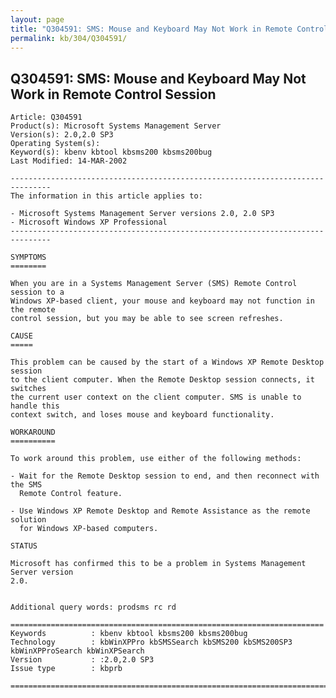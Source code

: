 ```yaml
---
layout: page
title: "Q304591: SMS: Mouse and Keyboard May Not Work in Remote Control Session"
permalink: kb/304/Q304591/
---
```


## Q304591: SMS: Mouse and Keyboard May Not Work in Remote Control Session

	Article: Q304591
	Product(s): Microsoft Systems Management Server
	Version(s): 2.0,2.0 SP3
	Operating System(s): 
	Keyword(s): kbenv kbtool kbsms200 kbsms200bug
	Last Modified: 14-MAR-2002
	
	-------------------------------------------------------------------------------
	The information in this article applies to:
	
	- Microsoft Systems Management Server versions 2.0, 2.0 SP3 
	- Microsoft Windows XP Professional 
	-------------------------------------------------------------------------------
	
	SYMPTOMS
	========
	
	When you are in a Systems Management Server (SMS) Remote Control session to a
	Windows XP-based client, your mouse and keyboard may not function in the remote
	control session, but you may be able to see screen refreshes.
	
	CAUSE
	=====
	
	This problem can be caused by the start of a Windows XP Remote Desktop session
	to the client computer. When the Remote Desktop session connects, it switches
	the current user context on the client computer. SMS is unable to handle this
	context switch, and loses mouse and keyboard functionality.
	
	WORKAROUND
	==========
	
	To work around this problem, use either of the following methods:
	
	- Wait for the Remote Desktop session to end, and then reconnect with the SMS
	  Remote Control feature.
	
	- Use Windows XP Remote Desktop and Remote Assistance as the remote solution
	  for Windows XP-based computers.
	
	STATUS
	
	Microsoft has confirmed this to be a problem in Systems Management Server version
	2.0.
	
	
	Additional query words: prodsms rc rd
	
	======================================================================
	Keywords          : kbenv kbtool kbsms200 kbsms200bug 
	Technology        : kbWinXPPro kbSMSSearch kbSMS200 kbSMS200SP3 kbWinXPProSearch kbWinXPSearch
	Version           : :2.0,2.0 SP3
	Issue type        : kbprb
	
	=============================================================================
	
